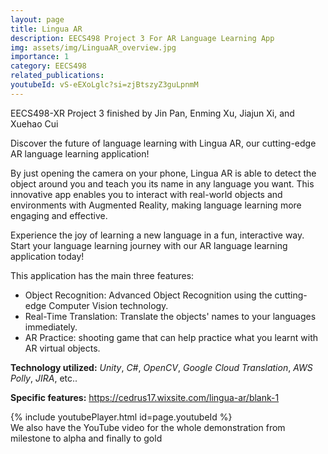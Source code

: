 ```yaml
---
layout: page
title: Lingua AR
description: EECS498 Project 3 For AR Language Learning App
img: assets/img/LinguaAR_overview.jpg
importance: 1
category: EECS498
related_publications:
youtubeId: vS-eEXoLglc?si=zjBtszyZ3guLpnmM
---
```


EECS498-XR Project 3 finished by Jin Pan, Enming Xu, Jiajun Xi, and Xuehao Cui

Discover the future of language learning with Lingua AR, our cutting-edge AR language learning application!

By just opening the camera on your phone, Lingua AR is able to detect the object around you and teach you its name in any language you want. This innovative app enables you to interact with real-world objects and environments with Augmented Reality, making language learning more engaging and effective.

Experience the joy of learning a new language in a fun, interactive way. Start your language learning journey with our AR language learning application today!

This application has the main three features:
- Object Recognition: Advanced Object Recognition using the cutting-edge Computer Vision technology.
- Real-Time Translation: Translate the objects' names to your languages immediately.
- AR Practice: shooting game that can help practice what you learnt with AR virtual objects.

**Technology utilized:** *Unity*, *C#*, *OpenCV*, *Google Cloud Translation*, *AWS Polly*, *JIRA*, etc..

**Specific features:** https://cedrus17.wixsite.com/lingua-ar/blank-1

<div class="row">
    <div class="col-sm mt-3 mt-md-0">
    {% include youtubePlayer.html id=page.youtubeId %}
    </div>
</div>
<div class="caption">
    We also have the YouTube video for the whole demonstration from milestone to alpha and finally to gold
</div>





